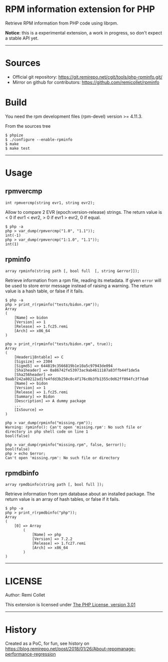 # RPM information extension for PHP

Retrieve RPM information from PHP code using librpm.

**Notice**: this is a experimental extension, a work in progress, so don't expect a stable API yet.

----

# Sources

* Official git repository: https://git.remirepo.net/cgit/tools/php-rpminfo.git/
* Mirror on github for contributors: https://github.com/remicollet/rpminfo

# Build

You need the rpm development files (rpm-devel) version >= 4.11.3.

From the sources tree

    $ phpize
    $ ./configure --enable-rpminfo
    $ make
    $ make test

----

# Usage

## rpmvercmp

	int rpmvercmp(string evr1, string evr2);

Allow to compare 2 EVR (epoch:version-release) strings. The return value is < 0 if evr1 < evr2, > 0 if evr1 > evr2, 0 if equal.

    $ php -a
    php > var_dump(rpmvercmp("1.0", "1.1"));
    int(-1)
    php > var_dump(rpmvercmp("1:1.0", "1.1"));
    int(1)


## rpminfo

	array rpminfo(string path [, bool full  [, string &error]]);

Retrieve information from a rpm file, reading its metadata.
If given `error` will be used to store error message instead of raising a warning.
The return value is a hash table, or false if it fails.

    $ php -a
    php > print_r(rpminfo("tests/bidon.rpm"));
    Array
    (
        [Name] => bidon
        [Version] => 1
        [Release] => 1.fc25.remi
        [Arch] => x86_64
    )
    
    php > print_r(rpminfo("tests/bidon.rpm", true));
    Array
    (
        [Headeri18ntable] => C
        [Sigsize] => 2304
        [Sigmd5] => 644819c3566819b1e10a5c97943de094
        [Sha1header] => 0a86742fe53973ac9ab4611187a83ffb44f1de5a
        [Sha256header] => 9aab7242a80212ad1fe4fdd3b250c0c4f176c0b3fb1355c0d62ff094fc3f7da0
        [Name] => bidon
        [Version] => 1
        [Release] => 1.fc25.remi
        [Summary] => Bidon
        [Description] => A dummy package
        ...
        [IsSource] => 
    )
    
    php > var_dump(rpminfo("missing.rpm"));
    Warning: rpminfo(): Can't open 'missing.rpm': No such file or directory in php shell code on line 1
    bool(false)
    
    php > var_dump(rpminfo("missing.rpm", false, $error));
    bool(false)
    php > echo $error;
    Can't open 'missing.rpm': No such file or directory

## rpmdbinfo

	array rpmdbinfo(string path [, bool full ]);

Retrieve information from rpm database about an installed package.
The return value is an array of hash tables, or false if it fails.

    $ php -a
    php > print_r(rpmdbinfo("php"));
    Array
    (
        [0] => Array
            (
                [Name] => php
                [Version] => 7.2.2
                [Release] => 1.fc27.remi
                [Arch] => x86_64
            )
    )

----

# LICENSE

Author: Remi Collet

This extension is licensed under [The PHP License, version 3.01](http://www.php.net/license/3_01.txt)

-----

# History

Created as a PoC, for fun, see history on
https://blog.remirepo.net/post/2018/01/26/About-repomanage-performance-regression
